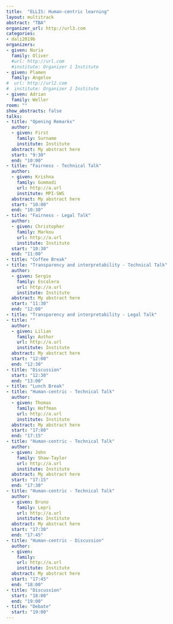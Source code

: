 ```yaml
---
title:  "ELLIS: Human-centric learning"
layout: multitrack
abstract: "TBA"
organizer_url: http://url3.com
categories:
- dali2019b
organizers:
- given: Nuria   
  family: Oliver
  #url: http://url.com
  #institute: Organizer 1 Institute
- given: Plamen
  family: Angelov
#  url: http://url2.com
#  institute: Organizer 2 Institute
- given: Adrian
  family: Weller
room: ""
show_abstracts: false
talks:
- title: "Opening Remarks"
  author:
  - given: First
    family: Surname
    institute: Institute
  abstract: My abstract here
  start: "9:30"
  end: "10:00"
- title: "Fairness - Technical Talk"
  author:
  - given: Krishna
    family: Gummadi
    url: http://a.url
    institute: MPI-SWS
  abstract: My abstract here
  start: "10:00"
  end: "10:30"
- title: "Fairness - Legal Talk"
  author:
  - given: Christopher 
    family: Markou
    url: http://a.url
    institute: Institute
  start: "10:30"
  end: "11:00"
- title: "Coffee Break"
- title: "Transparency and interpretability - Technical Talk"
  author:
  - given: Sergio 
    family: Escalera
    url: http://a.url
    institute: Institute
  abstract: My abstract here
  start: "11:30"
  end: "12:00"
- title: "Transparency and interpretability - Legal Talk"
- title: ""
  author:
  - given: Lilian
    family: Author
    url: http://a.url
    institute: Institute
  abstract: My abstract here
  start: "12:00"
  end: "12:30"
- title: "Discussion"
  start: "12:30"
  end: "13:00"
- title: "Lunch Break"
- title: "Human-centric - Technical Talk"
  author:
  - given: Thomas 
    family: Hoffman
    url: http://a.url
    institute: Institute
  abstract: My abstract here
  start: "17:00"
  end: "17:15"
- title: "Human-centric - Technical Talk"
  author:
  - given: John 
    family: Shaw-Taylor
    url: http://a.url
    institute: Institute
  abstract: My abstract here
  start: "17:15"
  end: "17:30"
- title: "Human-centric - Technical Talk"
  author:
  - given: Bruno  
    family: Lepri
    url: http://a.url
    institute: Institute
  abstract: My abstract here
  start: "17:30"
  end: "17:45"
- title: "Human-centric - Discussion"
  author:
  - given:   
    family: 
    url: http://a.url
    institute: Institute
  abstract: My abstract here
  start: "17:45"
  end: "18:00"
- title: "Discussion"
  start: "18:00"
  end: "19:00"
- title: "Debate"
  start: "19:00"
---
```

